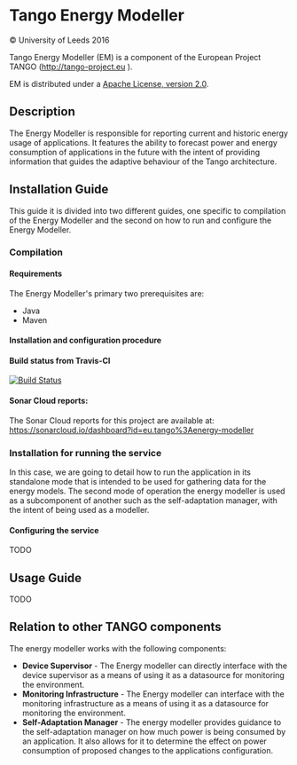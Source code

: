 # Tango Energy Modeller

&copy; University of Leeds 2016

Tango Energy Modeller (EM) is a component of the European Project TANGO (http://tango-project.eu ).

EM is distributed under a [Apache License, version 2.0](http://www.apache.org/licenses/LICENSE-2.0).

## Description

The Energy Modeller is responsible for reporting current and historic energy usage of applications. It features the ability to forecast power and energy consumption of applications in the future with the intent of providing information that guides the adaptive behaviour of the Tango architecture.

## Installation Guide

This guide it is divided into two different guides, one specific to compilation of the Energy Modeller and the second on how to run and configure the Energy Modeller.

### Compilation

#### Requirements

The Energy Modeller's primary two prerequisites are:

* Java
* Maven

#### Installation and configuration procedure


#### Build status from Travis-CI

[![Build Status](https://travis-ci.org/TANGO-Project/energy-modeller.svg?branch=master)](https://travis-ci.org/TANGO-Project/energy-modeller)

#### Sonar Cloud reports:
The Sonar Cloud reports for this project are available at: https://sonarcloud.io/dashboard?id=eu.tango%3Aenergy-modeller

### Installation for running the service

In this case, we are going to detail how to run the application in its standalone mode that is intended to be used for gathering data for the energy models. The second mode of operation the energy modeller is used as a subcomponent of another such as the self-adaptation manager, with the intent of being used as a modeller.

#### Configuring the service

TODO

## Usage Guide

TODO

## Relation to other TANGO components

The energy modeller works with the following components:

* **Device Supervisor** - The Energy modeller can directly interface with the device supervisor as a means of using it as a datasource for monitoring the environment.
* **Monitoring Infrastructure** - The Energy modeller can interface with the monitoring infrastructure as a means of using it as a datasource for monitoring the environment.
* **Self-Adaptation Manager** - The energy modeller provides guidance to the self-adaptation manager on how much power is being consumed by an application. It also allows for it to determine the effect on power consumption of proposed changes to the applications configuration.
